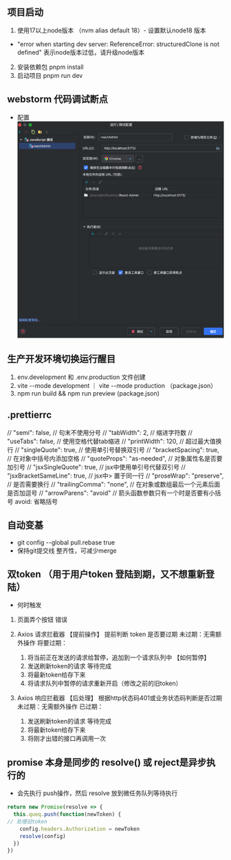 ## 项目启动
1. 使用17以上node版本 （nvm alias default 18）- 设置默认node18 版本
  - "error when starting dev server:
ReferenceError: structuredClone is not defined" 表示node版本过低，请升级node版本
2. 安装依赖包 pnpm install
3. 启动项目 pnpm run dev


## webstorm 代码调试断点
- 配置
![img.png](img.png)

## 生产开发环境切换运行醒目
1. env.development 和 .env.production 文件创建
2. vite --mode development ｜ vite --mode production （package.json）
3. npm run build && npm run preview (package.json)


## .prettierrc
// "semi": false, // 句末不使用分号
// "tabWidth": 2, // 缩进字符数
// "useTabs": false, // 使用空格代替tab缩进
// "printWidth": 120, // 超过最大值换行
// "singleQuote": true, // 使用单引号替换双引号
// "bracketSpacing": true, // 在对象中括号内添加空格
// "quoteProps": "as-needed", // 对象属性名是否要加引号
// "jsxSingleQuote": true, // jsx中使用单引号代替双引号
// "jsxBracketSameLine": true, // jsx中> 置于同一行
// "proseWrap": "preserve", // 是否需要换行
// "trailingComma": "none", // 在对象或数组最后一个元素后面是否加逗号
// "arrowParens": "avoid" // 箭头函数参数只有一个时是否要有小括号 avoid: 省略括号


## 自动变基
- git config --global pull.rebase true
- 保持git提交线 整齐性，可减少merge


## 双token （用于用户token 登陆到期，又不想重新登陆）
- 何时触发
1. 页面弄个按钮      错误

2. Axios 请求拦截器     【提前操作】
   提前判断 token 是否要过期
   未过期：无需额外操作
   将要过期：
   1. 将当前正在发送的请求给暂停，追加到一个请求队列中 【如何暂停】
   2. 发送刷新token的请求
   等待完成
   1. 将最新token给存下来
   2. 将请求队列中暂停的请求重新开启（修改之前的旧token）
   
3. Axios 响应拦截器     【后处理】
   根据http状态码401或业务状态码判断是否过期
   未过期：无需额外操作
   已过期：
   1. 发送刷新token的请求
   等待完成
   1. 将最新token给存下来
   2. 将刚才出错的接口再调用一次


## promise 本身是同步的 resolve() 或 reject是异步执行的
- 会先执行 push操作，然后 resolve 放到微任务队列等待执行

```js
return new Promise(resolve => {
  this.queq.push(function(newToken) {
// 处理旧token
    config.headers.Authorization = newToken
    resolve(config)
  })
})
```



